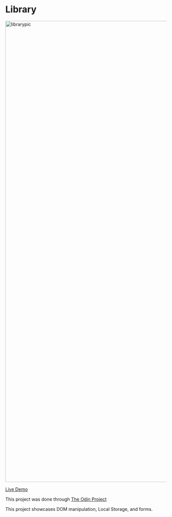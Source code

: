 # Library

<img width="1440" alt="librarypic" src="https://user-images.githubusercontent.com/56983817/167313742-d62c0cae-c66b-4d1c-a4aa-5af891124314.png">

<a href="http://etanetan.github.io/library/">Live Demo</a>

This project was done through <a href="https://www.theodinproject.com">The Odin Project</a>

This project showcases DOM manipulation, Local Storage, and forms.
